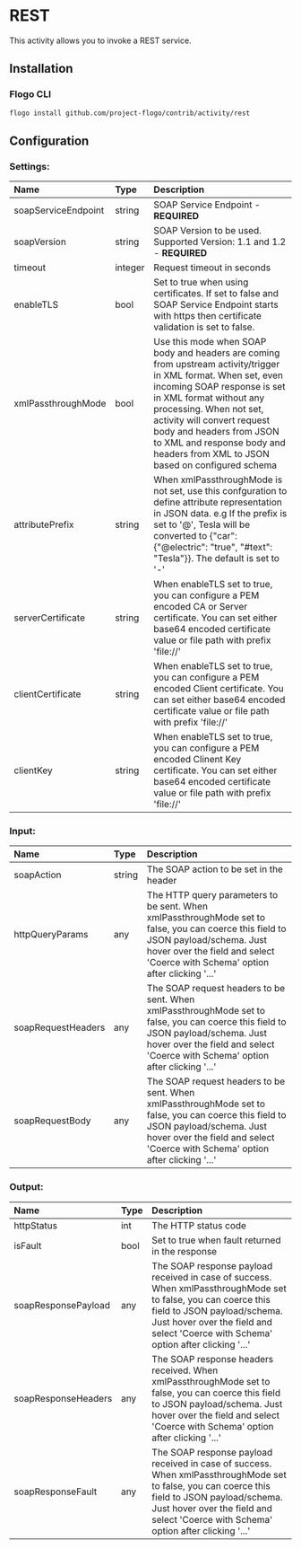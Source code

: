 <!--
title: REST
weight: 4618
-->

# REST
This activity allows you to invoke a REST service.

## Installation

### Flogo CLI
```bash
flogo install github.com/project-flogo/contrib/activity/rest
```

## Configuration

### Settings:
| Name                    | Type   | Description
|:---                     | :---   | :---     
| soapServiceEndpoint     | string | SOAP Service Endpoint - **REQUIRED**
| soapVersion             | string | SOAP Version to be used. Supported Version: 1.1 and 1.2 - **REQUIRED**
| timeout                 | integer| Request timeout in seconds
| enableTLS               | bool   | Set to true when using certificates. If set to false and SOAP Service Endpoint starts with https then certificate validation is set to false.
| xmlPassthroughMode      | bool   | Use this mode when SOAP body and headers are coming from upstream activity/trigger in XML format. When set, even incoming SOAP response is set in XML format without any processing. When not set, activity will convert request body and headers from JSON to XML and response body and headers from XML to JSON based on configured schema
| attributePrefix         | string | When xmlPassthroughMode is not set, use this confguration to define attribute representation in JSON data.  e.g If the prefix is set to '@', <car electric="true">Tesla</car> will be converted to {"car": {"@electric": "true", "#text": "Tesla"}}. The default is set to '-'
| serverCertificate       | string | When enableTLS set to true, you can configure a PEM encoded CA or Server certificate. You can set either base64 encoded certificate value or file path with prefix 'file://' 
| clientCertificate       | string | When enableTLS set to true, you can configure a PEM encoded Client certificate. You can set either base64 encoded certificate value or file path with prefix 'file://'
| clientKey               | string | When enableTLS set to true, you can configure a PEM encoded Clinent Key certificate. You can set either base64 encoded certificate value or file path with prefix 'file://'

### Input:
| Name               | Type   | Description
|:---                | :---   | :---     
| soapAction         | string | The SOAP action to be set in the header
| httpQueryParams    | any    | The HTTP query parameters to be sent. When xmlPassthroughMode set to false, you can coerce this field to JSON payload/schema. Just hover over the field and select 'Coerce with Schema' option after clicking '...'
| soapRequestHeaders | any    | The SOAP request headers to be sent. When xmlPassthroughMode set to false, you can coerce this field to JSON payload/schema. Just hover over the field and select 'Coerce with Schema' option after clicking '...'
| soapRequestBody    | any    |   The SOAP request headers to be sent. When xmlPassthroughMode set to false, you can coerce this field to JSON payload/schema. Just hover over the field and select 'Coerce with Schema' option after clicking '...'

### Output:
| Name                | Type   | Description
|:---                 | :---    | :---     
| httpStatus          | int     | The HTTP status code
| isFault             | bool    | Set to true when fault returned in the response
| soapResponsePayload | any     | The SOAP response payload received in case of success. When xmlPassthroughMode set to false, you can coerce this field to JSON payload/schema. Just hover over the field and select 'Coerce with Schema' option after clicking '...'
| soapResponseHeaders | any     | The SOAP response headers received. When xmlPassthroughMode set to false, you can coerce this field to JSON payload/schema. Just hover over the field and select 'Coerce with Schema' option after clicking '...'
| soapResponseFault   | any     | The SOAP response payload received in case of success. When xmlPassthroughMode set to false, you can coerce this field to JSON payload/schema. Just hover over the field and select 'Coerce with Schema' option after clicking '...'
